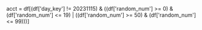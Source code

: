 acct = df[(df['day_key'] != 20231115) & ((df['random_num'] >= 0) & (df['random_num'] <= 19) | ((df['random_num'] >= 50) & (df['random_num'] <= 99)))]


